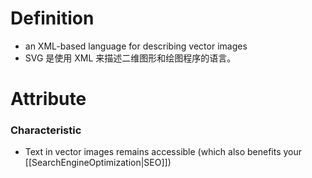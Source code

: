 # Definition
- an XML-based language for describing vector images
- SVG 是使用 XML 来描述二维图形和绘图程序的语言。

# Attribute
### Characteristic
- Text in vector images remains accessible (which also benefits your [[SearchEngineOptimization|SEO]])